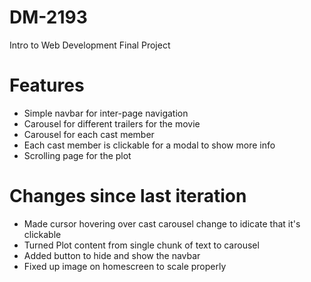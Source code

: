# DM-2193
Intro to Web Development Final Project

# Features
* Simple navbar for inter-page navigation
* Carousel for different trailers for the movie
* Carousel for each cast member
* Each cast member is clickable for a modal to show more info
* Scrolling page for the plot

# Changes since last iteration
* Made cursor hovering over cast carousel change to idicate that it's clickable
* Turned Plot content from single chunk of text to carousel
* Added button to hide and show the navbar 
* Fixed up image on homescreen to scale properly
